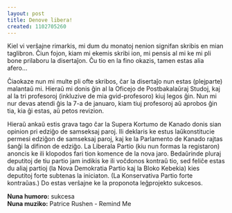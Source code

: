 ```yaml
---
layout: post
title: Denove libera!
created: 1102705260
---
```

Kiel vi verŝajne rimarkis, mi dum du monatoj nenion signifan skribis en mian taglibron.  Ĉiun fojon, kiam mi ekemis skribi ion, mi pensis al mi ke mi pli bone prilaboru la disertaĵon.  Ĉu tio en la fino okazis, tamen estas alia afero...

Ĉiaokaze nun mi multe pli ofte skribos, ĉar la disertaĵo nun estas (plejparte) malantaŭ mi.  Hieraŭ mi donis ĝin al la Oficejo de Postbakalaŭraj Studoj, kaj al la tri profesoroj (inkluzive de mia gvid-profesoro) kiuj legos ĝin.  Nun mi nur devas atendi ĝis la 7-a de januaro, kiam tiuj profesoroj aŭ aprobos ĝin tia, kia ĝi estas, aŭ petos revizion.

Hieraŭ ankaŭ estis grava tago ĉar la Supera Kortumo de Kanado donis sian opinion pri edziĝo de samseksaj paroj.  Ili deklaris ke estus laŭkonstitucie permesi edziĝon de samseksaj paroj, kaj ke la Parlamento de Kanado rajtas ŝanĝi la difinon de edziĝo.  La Liberala Partio (kiu nun formas la registaron) anoncis ke ili klopodos fari tion komence de la nova jaro.  Bedaŭrinde pluraj deputitoj de tiu partio jam indikis ke ili voĉdonos kontraŭ tio, sed feliĉe estas du aliaj partioj (la Nova Demokratia Partio kaj la Bloko Kebekia) kies deputitoj forte subtenas la iniciaton.  (La Konservativa Partio forte kontraŭas.)  Do estas verŝajne ke la proponota leĝprojekto sukcesos.

**Nuna humoro:** sukcesa  
**Nuna muziko:** Patrice Rushen - Remind Me
